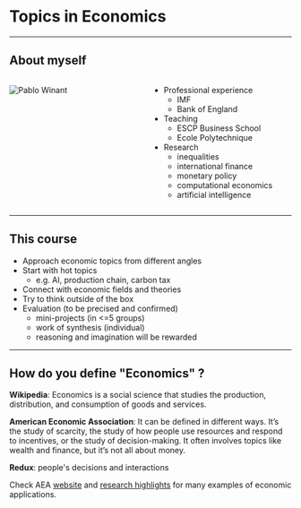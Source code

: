 # Topics in Economics

---

## About myself


<style>
.container{
    display: flex;
}
.col{
    flex: 1;
}
</style>

<div class="container">

<div class="col">

![Pablo Winant](0_girafes.jpg)<!-- .element height="100%" width="100%" -->

</div>

<div class="col">

- Professional experience
  - IMF
  - Bank of England
- Teaching
  - ESCP Business School
  - Ecole Polytechnique
- Research
  - inequalities
  - international finance
  - monetary policy
  - computational economics
  - artificial intelligence

</div>

</div>

---

## This course

- Approach economic topics from different angles
- Start with hot topics
  - e.g. AI, production chain, carbon tax
- Connect with economic fields and theories
- Try to think outside of the box
- Evaluation (to be precised and confirmed)
  - mini-projects (in <=5 groups)
  - work of synthesis (individual)
  - reasoning and imagination will be rewarded

---

## How do you define "Economics" ?

<div .element: class="fragment" data-fragment-index="1" --> 

__Wikipedia__: Economics is a social science that studies the production, distribution, and consumption of goods and services.

</div>

<div .element: class="fragment" data-fragment-index="2" --> 

__American Economic Association__: It can be defined in different ways. It’s the study of scarcity, the study of how people use resources and respond to incentives, or the study of decision-making. It often involves topics like wealth and finance, but it’s not all about money.

</div>

<div .element: class="fragment" data-fragment-index="3" --> 

__Redux__: people's decisions and interactions

</div>

<div .element: class="fragment" data-fragment-index="3" --> 

Check AEA  [website](https://www.aeaweb.org/resources/students/what-is-economics) and [research highlights](https://www.aeaweb.org/research) for many examples of economic applications.

</div>
